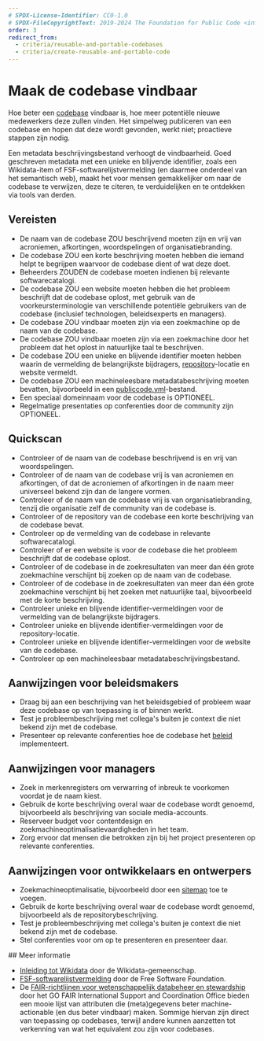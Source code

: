 ```yaml
---
# SPDX-License-Identifier: CC0-1.0
# SPDX-FileCopyrightText: 2019-2024 The Foundation for Public Code <info@publiccode.net>, https://standard.publiccode.net/AUTHORS
order: 3
redirect_from:
  - criteria/reusable-and-portable-codebases
  - criteria/create-reusable-and-portable-code
---
```


# Maak de codebase vindbaar

Hoe beter een [codebase](../glossary.md#codebase) vindbaar is, hoe meer potentiële nieuwe medewerkers deze zullen vinden.
Het simpelweg publiceren van een codebase en hopen dat deze wordt gevonden, werkt niet; proactieve stappen zijn nodig.

Een metadata beschrijvingsbestand verhoogt de vindbaarheid.
Goed geschreven metadata met een unieke en blijvende identifier, zoals een Wikidata-item of FSF-softwarelijstvermelding (en daarmee onderdeel van het semantisch web), maakt het voor mensen gemakkelijker om naar de codebase te verwijzen, deze te citeren, te verduidelijken en te ontdekken via tools van derden.

## Vereisten

* De naam van de codebase ZOU beschrijvend moeten zijn en vrij van acroniemen, afkortingen, woordspelingen of organisatiebranding.
* De codebase ZOU een korte beschrijving moeten hebben die iemand helpt te begrijpen waarvoor de codebase dient of wat deze doet.
* Beheerders ZOUDEN de codebase moeten indienen bij relevante softwarecatalogi.
* De codebase ZOU een website moeten hebben die het probleem beschrijft dat de codebase oplost, met gebruik van de voorkeursterminologie van verschillende potentiële gebruikers van de codebase (inclusief technologen, beleidsexperts en managers).
* De codebase ZOU vindbaar moeten zijn via een zoekmachine op de naam van de codebase.
* De codebase ZOU vindbaar moeten zijn via een zoekmachine door het probleem dat het oplost in natuurlijke taal te beschrijven.
* De codebase ZOU een unieke en blijvende identifier moeten hebben waarin de vermelding de belangrijkste bijdragers, [repository](../glossary.md#repository)-locatie en website vermeldt.
* De codebase ZOU een machineleesbare metadatabeschrijving moeten bevatten, bijvoorbeeld in een [publiccode.yml](https://github.com/publiccodeyml/publiccode.yml)-bestand.
* Een speciaal domeinnaam voor de codebase is OPTIONEEL.
* Regelmatige presentaties op conferenties door de community zijn OPTIONEEL.

## Quickscan

* Controleer of de naam van de codebase beschrijvend is en vrij van woordspelingen.
* Controleer of de naam van de codebase vrij is van acroniemen en afkortingen, of dat de acroniemen of afkortingen in de naam meer universeel bekend zijn dan de langere vormen.
* Controleer of de naam van de codebase vrij is van organisatiebranding, tenzij die organisatie zelf de community van de codebase is.
* Controleer of de repository van de codebase een korte beschrijving van de codebase bevat.
* Controleer op de vermelding van de codebase in relevante softwarecatalogi.
* Controleer of er een website is voor de codebase die het probleem beschrijft dat de codebase oplost.
* Controleer of de codebase in de zoekresultaten van meer dan één grote zoekmachine verschijnt bij zoeken op de naam van de codebase.
* Controleer of de codebase in de zoekresultaten van meer dan één grote zoekmachine verschijnt bij het zoeken met natuurlijke taal, bijvoorbeeld met de korte beschrijving.
* Controleer unieke en blijvende identifier-vermeldingen voor de vermelding van de belangrijkste bijdragers.
* Controleer unieke en blijvende identifier-vermeldingen voor de repository-locatie.
* Controleer unieke en blijvende identifier-vermeldingen voor de website van de codebase.
* Controleer op een machineleesbaar metadatabeschrijvingsbestand.

## Aanwijzingen voor beleidsmakers

* Draag bij aan een beschrijving van het beleidsgebied of probleem waar deze codebase op van toepassing is of binnen werkt.
* Test je probleembeschrijving met collega's buiten je context die niet bekend zijn met de codebase.
* Presenteer op relevante conferenties hoe de codebase het [beleid](../glossary.md#policy) implementeert.

## Aanwijzingen voor managers

* Zoek in merkenregisters om verwarring of inbreuk te voorkomen voordat je de naam kiest.
* Gebruik de korte beschrijving overal waar de codebase wordt genoemd, bijvoorbeeld als beschrijving van sociale media-accounts.
* Reserveer budget voor contentdesign en zoekmachineoptimalisatievaardigheden in het team.
* Zorg ervoor dat mensen die betrokken zijn bij het project presenteren op relevante conferenties.

## Aanwijzingen voor ontwikkelaars en ontwerpers

* Zoekmachineoptimalisatie, bijvoorbeeld door een [sitemap](https://www.sitemaps.org/protocol.html) toe te voegen.
* Gebruik de korte beschrijving overal waar de codebase wordt genoemd, bijvoorbeeld als de repositorybeschrijving.
* Test je probleembeschrijving met collega's buiten je context die niet bekend zijn met de codebase.
* Stel conferenties voor om op te presenteren en presenteer daar.

<p style="page-break-after: always;"></p>
## Meer informatie

* [Inleiding tot Wikidata](https://www.wikidata.org/wiki/Wikidata:Introduction) door de Wikidata-gemeenschap.
* [FSF-softwarelijstvermelding](https://directory.fsf.org/wiki/Main_Page) door de Free Software Foundation.
* De [FAIR-richtlijnen voor wetenschappelijk databeheer en stewardship](https://www.go-fair.org/fair-principles/) door het GO FAIR International Support and Coordination Office bieden een mooie lijst van attributen die (meta)gegevens beter machine-actionable (en dus beter vindbaar) maken. Sommige hiervan zijn direct van toepassing op codebases, terwijl andere kunnen aanzetten tot verkenning van wat het equivalent zou zijn voor codebases.
